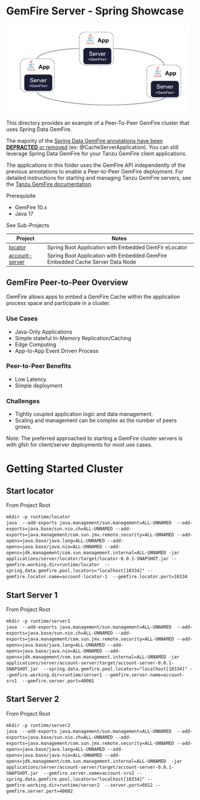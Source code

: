 # GemFire Server - Spring Showcase

![peer-to-peer.png](docs/peer-to-peer.png)

This directory provides an example of a Peer-To-Peer GemFire cluster
that uses Spring Data GemFire.


The majority of the [Spring Data GemFire annotations have been **DEPRACTED** or removed](https://techdocs.broadcom.com/us/en/vmware-tanzu/data-solutions/spring-data-for-tanzu-gemfire/2-0/gf-sd-2-0/upgrading-1-x-to-2-x.html)  (ex: @CacheServerApplication).
You can still leverage Spring Data GemFire for your Tanzu GemFire client applications.  

The applications in this folder uses the GemFire API independently of the previous annotations to enable a Peer-to-Peer 
GemFire deployment. For detailed instructions for starting and managing Tanzu GemFire servers, see the [Tanzu GemFire documentation](https://techdocs.broadcom.com/us/en/vmware-tanzu/data-solutions/tanzu-gemfire/10-1/gf/configuring-running-running_the_cacheserver.html).


Prerequisite

- GemFire 10.x
- Java 17


See Sub-Projects

| Project                          | Notes                                                                         |
|----------------------------------|-------------------------------------------------------------------------------|
| [locator](locator)               | Spring Boot Application with Embedded GemFir eLocator                         |
| [account-server](account-server) | Spring Boot Application with Embedded GemFire Embedded Cache Server Data Node |

## GemFire Peer-to-Peer Overview

GemFire allows apps to embed a GemFire Cache within the application process space and participate in a cluster.


### Use Cases

- Java-Only Applications
- Simple stateful In-Memory Replication/Caching
- Edge Computing
- App-to-App Event Driven Process

### Peer-to-Peer Benefits

- Low Latency
- Simple deployment

### Challenges
- Tightly coupled application logic and data management.
- Scaling and management can be complex as the number of peers grows.


Note: The preferred approached to starting a GemFire cluster servers is with gfsh for client/server deployments for most use cases. 




# Getting Started Cluster

## Start locator

From Project Root

```shell
mkdir -p runtime/locator
java  --add-exports java.management/sun.management=ALL-UNNAMED  --add-exports=java.base/sun.nio.ch=ALL-UNNAMED --add-exports=java.management/com.sun.jmx.remote.security=ALL-UNNAMED --add-opens=java.base/java.lang=ALL-UNNAMED --add-opens=java.base/java.nio=ALL-UNNAMED --add-opens=jdk.management/com.sun.management.internal=ALL-UNNAMED -jar applications/server/locator/target/locator-0.0.1-SNAPSHOT.jar --gemfire.working.dir=runtime/locator  --spring.data.gemfire.pool.locators="localhost[10334]" --gemfire.locator.name=account-locator-1  --gemfire.locator.port=10334
```

## Start Server 1

From Project Root

```shell
mkdir -p runtime/server1
java  --add-exports java.management/sun.management=ALL-UNNAMED  --add-exports=java.base/sun.nio.ch=ALL-UNNAMED --add-exports=java.management/com.sun.jmx.remote.security=ALL-UNNAMED --add-opens=java.base/java.lang=ALL-UNNAMED --add-opens=java.base/java.nio=ALL-UNNAMED --add-opens=jdk.management/com.sun.management.internal=ALL-UNNAMED -jar applications/server/account-server/target/account-server-0.0.1-SNAPSHOT.jar  --spring.data.gemfire.pool.locators="localhost[10334]" --gemfire.working.dir=runtime/server1 --gemfire.server.name=account-srv1  --gemfire.server.port=40001
```

## Start Server 2

From Project Root

```shell
mkdir -p runtime/server2
java  --add-exports java.management/sun.management=ALL-UNNAMED  --add-exports=java.base/sun.nio.ch=ALL-UNNAMED --add-exports=java.management/com.sun.jmx.remote.security=ALL-UNNAMED --add-opens=java.base/java.lang=ALL-UNNAMED --add-opens=java.base/java.nio=ALL-UNNAMED --add-opens=jdk.management/com.sun.management.internal=ALL-UNNAMED  -jar applications/server/account-server/target/account-server-0.0.1-SNAPSHOT.jar  --gemfire.server.name=account-srv2 --spring.data.gemfire.pool.locators="localhost[10334]" --gemfire.working.dir=runtime/server2  --server.port=6012 --gemfire.server.port=40002
```

